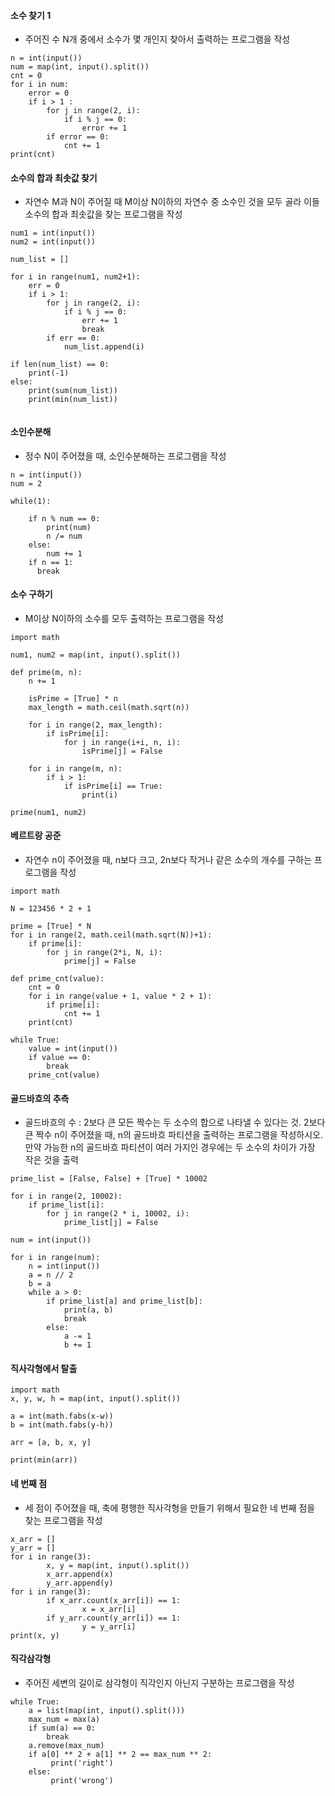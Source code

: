 #### 소수 찾기 1
- 주어진 수 N개 중에서 소수가 몇 개인지 찾아서 출력하는 프로그램을 작성
```
n = int(input())
num = map(int, input().split())
cnt = 0
for i in num:
    error = 0
    if i > 1 :
        for j in range(2, i):
            if i % j == 0:
                error += 1  
        if error == 0:
            cnt += 1 
print(cnt)
```

#### 소수의 합과 최솟값 찾기
- 자연수 M과 N이 주어질 때 M이상 N이하의 자연수 중 소수인 것을 모두 골라 이들 소수의 합과 최솟값을 찾는 프로그램을 작성
```
num1 = int(input())
num2 = int(input())

num_list = []

for i in range(num1, num2+1):
    err = 0
    if i > 1:
        for j in range(2, i):
            if i % j == 0:
                err += 1
                break
        if err == 0:
            num_list.append(i)

if len(num_list) == 0:
    print(-1)
else:
    print(sum(num_list))
    print(min(num_list))
  
```

#### 소인수분해
- 정수 N이 주어졌을 때, 소인수분해하는 프로그램을 작성
```
n = int(input())
num = 2

while(1):
    
    if n % num == 0:
        print(num)
        n /= num
    else:
        num += 1
    if n == 1:
      break
```

#### 소수 구하기
- M이상 N이하의 소수를 모두 출력하는 프로그램을 작성
```
import math

num1, num2 = map(int, input().split())

def prime(m, n):
    n += 1

    isPrime = [True] * n
    max_length = math.ceil(math.sqrt(n))

    for i in range(2, max_length):
        if isPrime[i]:
            for j in range(i+i, n, i):
                isPrime[j] = False

    for i in range(m, n):
        if i > 1:
            if isPrime[i] == True:
                print(i)

prime(num1, num2)
```

#### 베르트랑 공준
- 자연수 n이 주어졌을 때, n보다 크고, 2n보다 작거나 같은 소수의 개수를 구하는 프로그램을 작성
```
import math

N = 123456 * 2 + 1

prime = [True] * N
for i in range(2, math.ceil(math.sqrt(N))+1):
    if prime[i]:
        for j in range(2*i, N, i):
            prime[j] = False

def prime_cnt(value):
    cnt = 0
    for i in range(value + 1, value * 2 + 1):
        if prime[i]:
            cnt += 1
    print(cnt)

while True:
    value = int(input())
    if value == 0:
        break
    prime_cnt(value)
```

#### 골드바흐의 추측
- 골드바흐의 수 : 2보다 큰 모든 짝수는 두 소수의 합으로 나타낼 수 있다는 것. 2보다 큰 짝수 n이 주어졌을 때, n의 골드바흐 파티션을 출력하는 프로그램을 작성하시오. 만약 가능한 n의 골드바흐 파티션이 여러 가지인 경우에는 두 소수의 차이가 가장 작은 것을 출력
```
prime_list = [False, False] + [True] * 10002

for i in range(2, 10002):
    if prime_list[i]:
        for j in range(2 * i, 10002, i):
            prime_list[j] = False

num = int(input())

for i in range(num):
    n = int(input())
    a = n // 2
    b = a
    while a > 0:
        if prime_list[a] and prime_list[b]:
            print(a, b)
            break
        else:
            a -= 1
            b += 1

```

#### 직사각형에서 탈출
```
import math
x, y, w, h = map(int, input().split())

a = int(math.fabs(x-w))
b = int(math.fabs(y-h))

arr = [a, b, x, y]

print(min(arr))
```

#### 네 번째 점
- 세 점이 주어졌을 때, 축에 평행한 직사각형을 만들기 위해서 필요한 네 번째 점을 찾는 프로그램을 작성
```
x_arr = []
y_arr = []
for i in range(3):
        x, y = map(int, input().split())
        x_arr.append(x)
        y_arr.append(y)
for i in range(3):
        if x_arr.count(x_arr[i]) == 1:
                x = x_arr[i]
        if y_arr.count(y_arr[i]) == 1:
                y = y_arr[i]
print(x, y)
```

#### 직각삼각형
- 주어진 세변의 길이로 삼각형이 직각인지 아닌지 구분하는 프로그램을 작성
```
while True:
    a = list(map(int, input().split()))
    max_num = max(a)
    if sum(a) == 0:
        break
    a.remove(max_num)
    if a[0] ** 2 + a[1] ** 2 == max_num ** 2:
         print('right')
    else:
         print('wrong')
```
